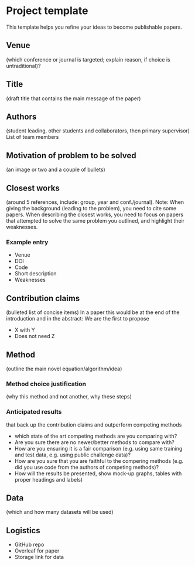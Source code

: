 # Project template
This template helps you refine your ideas to become publishable papers.

## Venue 
(which conference or journal is targeted; explain reason, if choice is untraditional)? 
## Title 
(draft title that contains the main message of the paper)
## Authors 
(student leading, other students and collaborators, then primary supervisor)  List of team members
## Motivation of problem to be solved 
(an image or two and a couple of bullets)
 
## Closest works 
(around 5 references, include: group, year and conf./journal). Note: When giving the background (leading to the problem), you need to cite some papers. When describing the closest works, you need to focus on papers that attempted to solve the same problem you outlined, and highlight their weaknesses.
### Example entry 
- Venue
- DOI
- Code
- Short description
- Weaknesses

## Contribution claims 
(bulleted list of concise items)
In a paper this would be at the end of the introduction and in the abstract:
We are the first to propose
- X with Y
- Does not need Z

   
## Method 
(outline the main novel equation/algorithm/idea)

### Method choice justification 
(why this method and not another, why these steps)
### Anticipated results 
that back up the contribution claims and outperform competing methods 
- which state of the art competing methods are you comparing with?
- Are you sure there are no newer/better methods to compare with?
- How are you ensuring it is a fair comparison (e.g. using same training and test data, e.g. using public challenge data)?
- How are you sure that you are faithful to the compering methods (e.g. did you use code from the authors of competing methods)?
- How will the results be presented, show mock-up graphs, tables with proper headings and labels)

## Data 
(which and how many datasets will be used)

## Logistics
- GitHub repo
- Overleaf for paper
- Storage link for data
